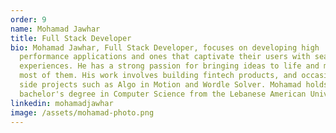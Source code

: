```yaml
---
order: 9
name: Mohamad Jawhar
title: Full Stack Developer
bio: Mohamad Jawhar, Full Stack Developer, focuses on developing high
  performance applications and ones that captivate their users with seamless
  experiences. He has a strong passion for bringing ideas to life and making the
  most of them. His work involves building fintech products, and occasional fun
  side projects such as Algo in Motion and Wordle Solver. Mohamad holds a
  bachelor's degree in Computer Science from the Lebanese American University.
linkedin: mohamadjawhar
image: /assets/mohamad-photo.png
---
```

